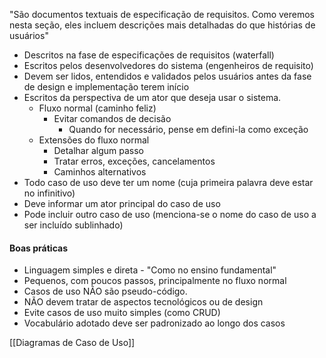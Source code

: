 "São documentos textuais de especificação de
requisitos. Como veremos nesta seção, eles incluem descrições mais
detalhadas do que histórias de usuários"

- Descritos na fase de especificações de requisitos (waterfall)
- Escritos pelos desenvolvedores do sistema (engenheiros de requisito)
- Devem ser lidos, entendidos e validados pelos usuários antes da fase de design e implementação terem início
- Escritos da perspectiva de um ator que deseja usar o sistema.
	- Fluxo normal (caminho feliz)
		- Evitar comandos de decisão
			- Quando for necessário, pense em defini-la como exceção
	- Extensões do fluxo normal
		- Detalhar algum passo
		- Tratar erros, exceções, cancelamentos
		- Caminhos alternativos
- Todo caso de uso deve ter um nome (cuja primeira palavra deve estar no infinitivo)
- Deve informar um ator principal do caso de uso
- Pode incluir outro caso de uso (menciona-se o nome do caso de uso a ser incluído sublinhado)

#### Boas práticas
- Linguagem simples e direta - "Como no ensino fundamental"
- Pequenos, com poucos passos, principalmente no fluxo normal
- Casos de uso NÃO são pseudo-código. 
- NÃO devem tratar de aspectos tecnológicos ou de design
- Evite casos de uso muito simples (como CRUD)
- Vocabulário adotado deve ser padronizado ao longo dos casos

[[Diagramas de Caso de Uso]]
